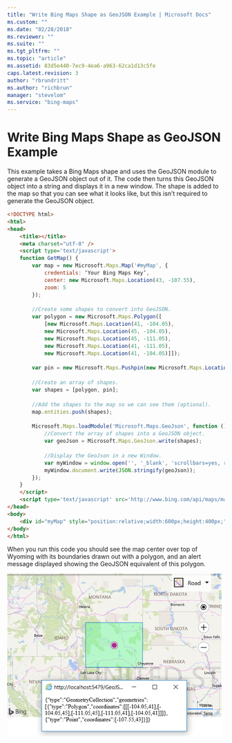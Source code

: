 ```yaml
---
title: "Write Bing Maps Shape as GeoJSON Example | Microsoft Docs"
ms.custom: ""
ms.date: "02/28/2018"
ms.reviewer: ""
ms.suite: ""
ms.tgt_pltfrm: ""
ms.topic: "article"
ms.assetid: 83d5e440-7ec9-4ea6-a963-62ca1d13c5fe
caps.latest.revision: 3
author: "rbrundritt"
ms.author: "richbrun"
manager: "stevelom"
ms.service: "bing-maps"
---
```


# Write Bing Maps Shape as GeoJSON Example

This example takes a Bing Maps shape and uses the GeoJSON module to generate a GeoJSON object out of it. The code then turns this GeoJSON object into a string and displays it in a new window. The shape is added to the map so that you can see what it looks like, but this isn’t required to generate the GeoJSON object. 

```html
<!DOCTYPE html>
<html>
<head>
    <title></title>
    <meta charset="utf-8" />
	<script type='text/javascript'>
    function GetMap() {
        var map = new Microsoft.Maps.Map('#myMap', {
            credentials: ‘Your Bing Maps Key’,
            center: new Microsoft.Maps.Location(43, -107.55),
            zoom: 5
        });

        //Create some shapes to convert into GeoJSON.
        var polygon = new Microsoft.Maps.Polygon([
            [new Microsoft.Maps.Location(41, -104.05),
            new Microsoft.Maps.Location(45, -104.05),
            new Microsoft.Maps.Location(45, -111.05),
            new Microsoft.Maps.Location(41, -111.05),
            new Microsoft.Maps.Location(41, -104.05)]]);

        var pin = new Microsoft.Maps.Pushpin(new Microsoft.Maps.Location(43, -107.55));

        //Create an array of shapes.
        var shapes = [polygon, pin];

        //Add the shapes to the map so we can see them (optional).
        map.entities.push(shapes);

        Microsoft.Maps.loadModule('Microsoft.Maps.GeoJson', function () {
            //Convert the array of shapes into a GeoJSON object.
            var geoJson = Microsoft.Maps.GeoJson.write(shapes);

            //Display the GeoJson in a new Window.
            var myWindow = window.open('', '_blank', 'scrollbars=yes, resizable=yes, width=400, height=100');
            myWindow.document.write(JSON.stringify(geoJson));
        });
    }
    </script>
    <script type='text/javascript' src='http://www.bing.com/api/maps/mapcontrol?callback=GetMap' async defer></script>
</head>
<body>
    <div id="myMap" style="position:relative;width:600px;height:400px;"></div>
</body>
</html>
```

When you run this code you should see the map center over top of Wyoming with its boundaries drawn out with a polygon, and an alert message displayed showing the GeoJSON equivalent of this polygon.

![GeoJSON Markup from a Bing Maps Shape](../../media/bmv8-geojson-write.png)